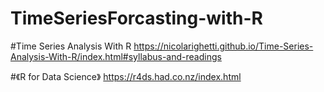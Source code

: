 # TimeSeriesForcasting-with-R

#Time Series Analysis With R
https://nicolarighetti.github.io/Time-Series-Analysis-With-R/index.html#syllabus-and-readings

#《R for Data Science》
https://r4ds.had.co.nz/index.html
